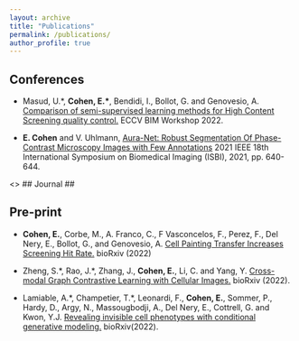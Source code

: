 ```yaml
---
layout: archive
title: "Publications"
permalink: /publications/
author_profile: true
---
```


## Conferences ##

 - Masud, U.\*, **Cohen, E.\***, Bendidi, I., Bollot, G. and Genovesio, A. [Comparison of semi-supervised learning methods for High Content Screening quality control.](https://arxiv.org/abs/2208.04592) ECCV BIM Workshop 2022. 

 - **E. Cohen** and V. Uhlmann, [Aura-Net: Robust Segmentation Of Phase-Contrast Microscopy Images with Few Annotations](https://arxiv.org/abs/2102.01389) 2021 IEEE 18th International Symposium on Biomedical Imaging (ISBI), 2021, pp. 640-644.

<> ## Journal ##


## Pre-print ##

 - **Cohen, E.**, Corbe, M., A. Franco, C., F Vasconcelos, F., Perez, F., Del Nery, E., Bollot, G., and Genovesio, A. [Cell Painting Transfer Increases Screening Hit Rate.](https://www.biorxiv.org/content/10.1101/2022.10.24.513564v1.abstract) bioRxiv (2022)

 - Zheng, S.\*, Rao, J.\*, Zhang, J., **Cohen, E.**, Li, C. and Yang, Y. [Cross-modal Graph Contrastive Learning with Cellular Images.](https://www.biorxiv.org/content/10.1101/2022.06.05.494905v2.abstract) bioRxiv (2022).

 - Lamiable, A.\*, Champetier, T.\*, Leonardi, F., **Cohen, E.**, Sommer, P., Hardy, D., Argy, N., Massougbodji, A., Del Nery, E., Cottrell, G. and Kwon, Y.J. [Revealing invisible cell phenotypes with conditional generative modeling.](https://www.biorxiv.org/content/10.1101/2022.06.16.496413v1.abstract) bioRxiv(2022).

